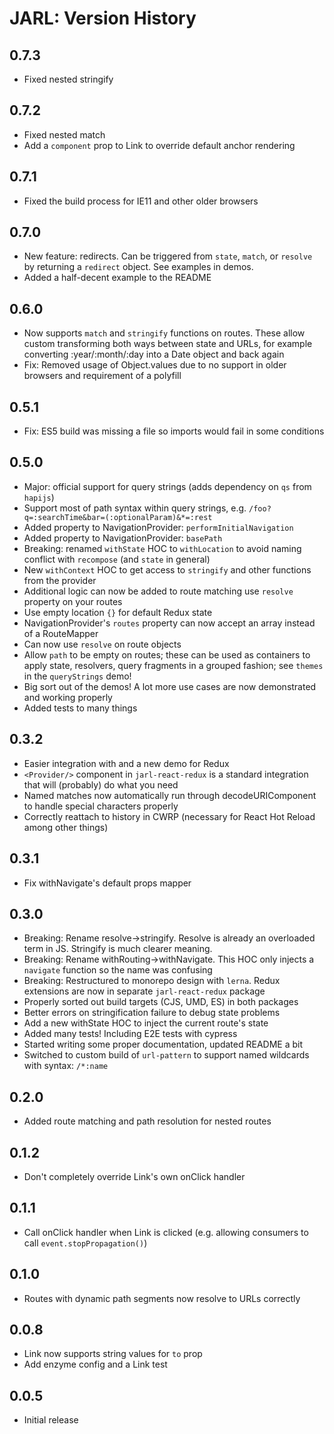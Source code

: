 # JARL: Version History

## 0.7.3

* Fixed nested stringify

## 0.7.2

* Fixed nested match
* Add a `component` prop to Link to override default anchor rendering

## 0.7.1

* Fixed the build process for IE11 and other older browsers

## 0.7.0

* New feature: redirects. Can be triggered from `state`, `match`, or `resolve` by returning a `redirect` object. See examples in demos.
* Added a half-decent example to the README

## 0.6.0

* Now supports `match` and `stringify` functions on routes. These allow custom transforming both ways between state and URLs, for example converting :year/:month/:day into a Date object and back again
* Fix: Removed usage of Object.values due to no support in older browsers and requirement of a polyfill

## 0.5.1

* Fix: ES5 build was missing a file so imports would fail in some conditions

## 0.5.0

* Major: official support for query strings (adds dependency on `qs` from `hapijs`)
* Support most of path syntax within query strings, e.g. `/foo?q=:searchTime&bar=(:optionalParam)&*=:rest`
* Added property to NavigationProvider: `performInitialNavigation`
* Added property to NavigationProvider: `basePath`
* Breaking: renamed `withState` HOC to `withLocation` to avoid naming conflict with `recompose` (and `state` in general)
* New `withContext` HOC to get access to `stringify` and other functions from the provider
* Additional logic can now be added to route matching use `resolve` property on your routes
* Use empty location `{}` for default Redux state
* NavigationProvider's `routes` property can now accept an array instead of a RouteMapper
* Can now use `resolve` on route objects
* Allow `path` to be empty on routes; these can be used as containers to apply state, resolvers, query fragments in a grouped fashion; see `themes` in the `queryStrings` demo!
* Big sort out of the demos! A lot more use cases are now demonstrated and working properly
* Added tests to many things

## 0.3.2

* Easier integration with and a new demo for Redux
* `<Provider/>` component in `jarl-react-redux` is a standard integration that will (probably) do what you need
* Named matches now automatically run through decodeURIComponent to handle special characters properly
* Correctly reattach to history in CWRP (necessary for React Hot Reload among other things)

## 0.3.1

* Fix withNavigate's default props mapper

## 0.3.0

* Breaking: Rename resolve->stringify. Resolve is already an overloaded term in JS. Stringify is much clearer meaning.
* Breaking: Rename withRouting->withNavigate. This HOC only injects a `navigate` function so the name was confusing
* Breaking: Restructured to monorepo design with `lerna`. Redux extensions are now in separate `jarl-react-redux` package
* Properly sorted out build targets (CJS, UMD, ES) in both packages
* Better errors on stringification failure to debug state problems
* Add a new withState HOC to inject the current route's state
* Added many tests! Including E2E tests with cypress
* Started writing some proper documentation, updated README a bit
* Switched to custom build of `url-pattern` to support named wildcards with syntax: `/*:name`

## 0.2.0

* Added route matching and path resolution for nested routes

## 0.1.2

* Don't completely override Link's own onClick handler

## 0.1.1

* Call onClick handler when Link is clicked (e.g. allowing consumers to call `event.stopPropagation()`)

## 0.1.0

* Routes with dynamic path segments now resolve to URLs correctly

## 0.0.8

* Link now supports string values for `to` prop
* Add enzyme config and a Link test

## 0.0.5

* Initial release
